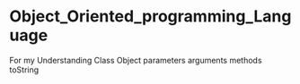 # Object_Oriented_programming_Language
For my Understanding
Class 
Object 
parameters
arguments
methods
toString
